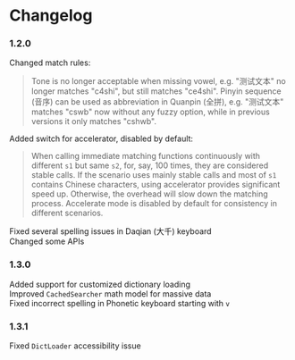 # Changelog

### 1.2.0

Changed match rules:

> Tone is no longer acceptable when missing vowel, e.g. "测试文本" no longer matches "c4shi", but still matches "ce4shi". Pinyin sequence (音序) can be used as abbreviation in Quanpin (全拼), e.g. "测试文本" matches "cswb" now without any fuzzy option, while in previous versions it only matches "cshwb".

Added switch for accelerator, disabled by default:

> When calling immediate matching functions continuously with different `s1` but same `s2`, for, say, 100 times, they are considered stable calls. If the scenario uses mainly stable calls and most of `s1` contains Chinese characters, using accelerator provides significant speed up. Otherwise, the overhead will slow down the matching process. Accelerate mode is disabled by default for consistency in different scenarios.

Fixed several spelling issues in Daqian (大千) keyboard  
Changed some APIs

### 1.3.0

Added support for customized dictionary loading  
Improved `CachedSearcher` math model for massive data  
Fixed incorrect spelling in Phonetic keyboard starting with `v`

### 1.3.1

Fixed `DictLoader` accessibility issue
